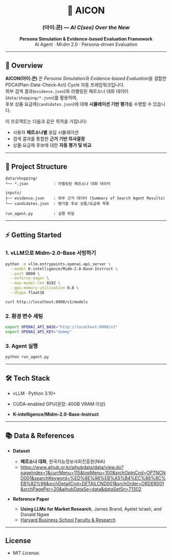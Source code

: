 <h1 align="center">🚀 AICON</h1>
<h3 align="center">(아이:콘) — <i>AI C(see) Over the New</i></h3>

<p align="center">
  <b>Persona Simulation & Evidence-based Evaluation Framework</b><br/>
  AI Agent · Mi:dm 2.0 · Persona-driven Evaluation
</p>

---
## 📖 Overview

**AICON(아이:콘)** 은 *Persona Simulation*과 *Evidence-based Evaluation*을 결합한 PDCA(Plan-Data-Check-Act) Cycle 자동 프레임워크입니다.  
외부 검색 결과(`evidence.json`)와 라벨링된 페르소나 대화 데이터(`data/shopping/*.json`)를 활용하여,  
후보 상품·요금제(`candidates.json`)에 대해 **시뮬레이션 기반 평가**를 수행할 수 있습니다.

이 프로젝트는 다음과 같은 목적을 가집니다:
- 사용자 **페르소나별** 응답 시뮬레이션
- 검색 결과를 통합한 **근거 기반 의사결정**
- 상품·요금제 후보에 대한 **자동 평가 및 비교**
---
## 📂 Project Structure

```text
data/shopping/
└── *.json           : 라벨링된 페르소나 대화 데이터

inputs/
├── evidence.json    : 외부 근거 데이터 (Summary of Search Agent Results)
└── candidates.json  : 평가할 후보 상품/요금제 목록

run_agent.py         : 실행 파일

```
---

## ⚡ Getting Started

### 1. vLLM으로 Midm-2.0-Base 서빙하기
```bash
python -m vllm.entrypoints.openai.api_server \
  --model K-intelligence/Midm-2.0-Base-Instruct \
  --port 8000 \
  --enforce-eager \
  --max-model-len 8192 \
  --gpu-memory-utilization 0.8 \
  --dtype float16

curl http://localhost:8000/v1/models
```

### 2. 환경 변수 세팅
```bash
export OPENAI_API_BASE="http://localhost:8000/v1"
export OPENAI_API_KEY="dummy"
```

### 3. Agent 실행
```bash
python run_agent.py
```
---
## 🛠️ Tech Stack

- vLLM · Python 3.10+

- CUDA-enabled GPU(권장: 40GB VRAM 이상)

- **K-intelligence/Midm-2.0-Base-Instruct**
---
## 📚 Data & References

- **Dataset**
  - **페르소나 대화**, 한국지능정보사회진흥원(NIA)
  - https://www.aihub.or.kr/aihubdata/data/view.do?pageIndex=1&currMenu=115&topMenu=100&srchOptnCnd=OPTNCND001&searchKeyword=%ED%8E%98%EB%A5%B4%EC%86%8C%EB%82%98&srchDetailCnd=DETAILCND001&srchOrder=ORDER001&srchPagePer=20&aihubDataSe=data&dataSetSn=71302

- **Reference Paper**
  - **Using LLMs for Market Research**, James Brand, Ayelet Israeli, and Donald Ngwe  
  - [Harvard Business School Faculty & Research](https://www.hbs.edu/faculty/Pages/item.aspx?num=63859)
---
## License

- MIT License.


